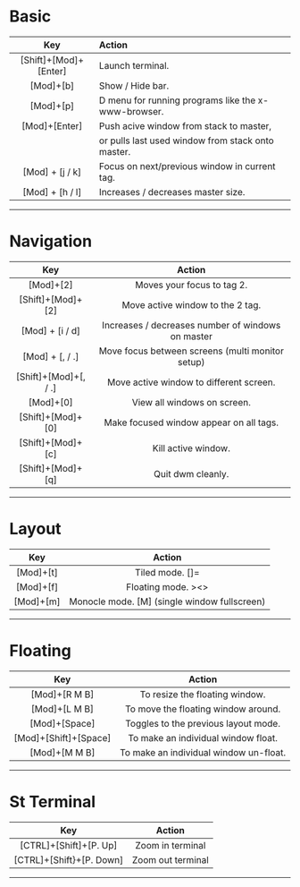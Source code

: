 Basic
=================================================================================
|           Key         |						Action							|
|:---------------------:|:------------------------------------------------------|
| [Shift]+[Mod]+[Enter]	| Launch terminal.										|
| [Mod]+[b]				| Show / Hide bar.										|
| [Mod]+[p]				| D menu for running programs like the x-www-browser.	|
| [Mod]+[Enter]			| Push acive window from stack to master, 				|
|						| or pulls last used window from stack onto master.		|
| [Mod] + [j / k] 		| Focus on next/previous window in current tag.			|
| [Mod] + [h / l]		| Increases / decreases master size.					|
---------------------------------------------------------------------------------

Navigation
=================================================================================
|           Key         |							Action     					|
|:---------------------:|:-----------------------------------------------------:|
| [Mod]+[2]				| Moves your focus to tag 2.							|
| [Shift]+[Mod]+[2]		| Move active window to the 2 tag.						|
| [Mod] + [i / d]		| Increases / decreases number of windows on master		|
| [Mod] + [, / .]		| Move focus between screens (multi monitor setup)		|
| [Shift]+[Mod]+[, / .]	| Move active window to different screen.				|
| [Mod]+[0]				| View all windows on screen.							|
| [Shift]+[Mod]+[0]		| Make focused window appear on all tags.				|
| [Shift]+[Mod]+[c]		| Kill active window.									|
| [Shift]+[Mod]+[q]		| Quit dwm cleanly.										|
---------------------------------------------------------------------------------

Layout
=================================================================================
|           Key 		|							Action     					|
|:---------------------:|:-----------------------------------------------------:|
| [Mod]+[t]				| Tiled mode. []=										|
| [Mod]+[f]				| Floating mode. ><>									|
| [Mod]+[m]				| Monocle mode. [M] (single window fullscreen)			|
---------------------------------------------------------------------------------


Floating
=================================================================================
|           Key         |							Action     					|
|:---------------------:|:-----------------------------------------------------:|
| [Mod]+[R M B]			| To resize the floating window.						|
| [Mod]+[L M B]			| To move the floating window around.					|
| [Mod]+[Space]			| Toggles to the previous layout mode.					|
| [Mod]+[Shift]+[Space]	| To make an individual window float.					|
| [Mod]+[M M B]			| To make an individual window un-float.				|
---------------------------------------------------------------------------------

St Terminal
=================================================================================
|           Key             |							Action					|
|:-------------------------:|:-------------------------------------------------:|
| [CTRL]+[Shift]+[P. Up]	| Zoom in terminal									|
| [CTRL]+[Shift}+[P. Down]	| Zoom out terminal									|
---------------------------------------------------------------------------------
